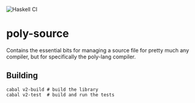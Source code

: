 ![Haskell CI](https://github.com/riz0id/poly-source/workflows/Haskell%20CI/badge.svg)

# poly-source

Contains the essential bits for managing a source file for pretty much any compiler, but for specifically the poly-lang compiler.

## Building

``` shell
cabal v2-build # build the library
cabal v2-test  # build and run the tests
```

[`src`]: https://github.com/riz0id/poly-source

